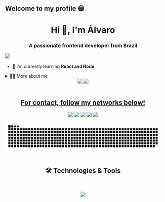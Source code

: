 ## Welcome to my profile 😁

<h1 align="center">Hi 👋, I'm Álvaro</h1>
<h3 align="center">A passionate frontend developer from Brazil</h3>

<!--divisor-->
<img src="https://user-images.githubusercontent.com/73097560/115834477-dbab4500-a447-11eb-908a-139a6edaec5c.gif">

<br>

- 🌱 I’m currently learning **React and Node**

 <details>
 <summary>👨‍💻 More about me</summary>
  - I'm a budding front-end developer. My passion is transforming ideas into interactive and visually appealing interfaces. I'm looking for my first opportunity in the area.
  - I have a degree in Systems Analysis and Development, and I have currently started a programming course to learn and improve my knowledge. I am studying some of the main technologies on the front that will raise my level of knowledge to effectively work in the area.
 
  - I love turning designs into clean, functional code. My playground includes HTML5, CSS3, JavaScript, React and TypeScript.

  - I'm diving into the world of React and exploring the Context API to create dynamic and scalable web applications.

  - I create layouts that adapt perfectly to different devices, ensuring a consistent and responsive experience for users.

 </details>

 <div align="center">
   <a href="https://github.com/alvaro-asouza">
   <img height="180em" src="https://github-readme-stats.vercel.app/api?username=alvaro-asouza&show_icons=true&theme=tokyonight&include_all_commits=true&count_private=true"/>
   <img height="180em" src="https://github-readme-stats.vercel.app/api/top-langs/?username=alvaro-asouza&layout=compact&langs_count=6&theme=tokyonight"/>
</div>
 
<br>
 
<div align="center"> 
  <h2>For contact, follow my networks below!</h2>
  <a href="" target="_blank"><img src="https://img.shields.io/badge/YouTube-FF0000?style=for-the-badge&logo=youtube&logoColor=white" target="_blank"></a>
  <a href="" target="_blank"><img src="https://img.shields.io/badge/-Instagram-%23E4405F?style=for-the-badge&logo=instagram&logoColor=white" target="_blank"></a>
 <a href="" target="_blank"><img src="https://img.shields.io/badge/Discord-7289DA?style=for-the-badge&logo=discord&logoColor=white" target="_blank"></a> 
  <a href = ""><img src="https://img.shields.io/badge/-Gmail-%23333?style=for-the-badge&logo=gmail&logoColor=white" target="_blank"></a>
  <a href="" target="_blank"><img src="https://img.shields.io/badge/-LinkedIn-%230077B5?style=for-the-badge&logo=linkedin&logoColor=white" target="_blank"></a>
</div>

 ![snake gif](https://github.com/alvaro-asouza/alvaro-asouza/blob/output/github-contribution-grid-snake.svg)

<div align="center">
  <h2>🛠️ Technologies & Tools</h2>
  <div style="display: inline-block"><br>
    <p align="center">
  <a href="https://skillicons.dev">
    <img src="https://skillicons.dev/icons?i=javascript,html,css,git,php,mysql,nodejs,react,sass,typescript,bootstrap,jest" />
  </a>
    </p>
  </div>
</div>



